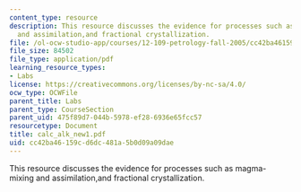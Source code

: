 ```yaml
---
content_type: resource
description: This resource discusses the evidence for processes such as magma- mixing
  and assimilation,and fractional crystallization.
file: /ol-ocw-studio-app/courses/12-109-petrology-fall-2005/cc42ba46159cd6dc481a5b0d09a09dae_calc_alk_new1.pdf
file_size: 84502
file_type: application/pdf
learning_resource_types:
- Labs
license: https://creativecommons.org/licenses/by-nc-sa/4.0/
ocw_type: OCWFile
parent_title: Labs
parent_type: CourseSection
parent_uid: 475f89d7-044b-5978-ef28-6936e65fcc57
resourcetype: Document
title: calc_alk_new1.pdf
uid: cc42ba46-159c-d6dc-481a-5b0d09a09dae
---
```

This resource discusses the evidence for processes such as magma- mixing and assimilation,and fractional crystallization.